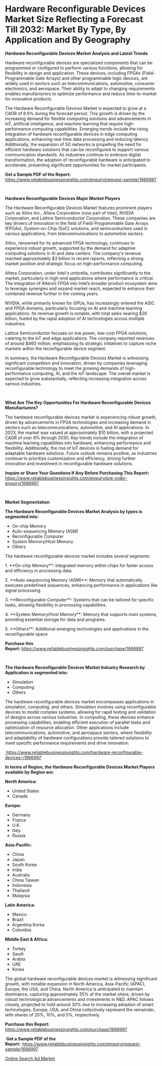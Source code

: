 <p><h1>Hardware Reconfigurable Devices Market Size Reflecting a Forecast Till 2032: Market By Type, By Application and By Geography</h1></p><p><strong>Hardware Reconfigurable Devices Market Analysis and Latest Trends</strong></p>
<p><p>Hardware reconfigurable devices are specialized components that can be programmed or configured to perform various functions, allowing for flexibility in design and application. These devices, including FPGAs (Field-Programmable Gate Arrays) and other programmable logic devices, are widely used in sectors such as telecommunications, automotive, consumer electronics, and aerospace. Their ability to adapt to changing requirements enables manufacturers to optimize performance and reduce time-to-market for innovative products.</p><p>The Hardware Reconfigurable Devices Market is expected to grow at a CAGR of 8.9% during the forecast period. This growth is driven by the increasing demand for flexible computing solutions and advancements in IoT, artificial intelligence, and machine learning that require high-performance computing capabilities. Emerging trends include the rising integration of hardware reconfigurable devices in edge computing applications, enhancing real-time data processing and reducing latency. Additionally, the expansion of 5G networks is propelling the need for efficient hardware solutions that can be reconfigured to support various communication standards. As industries continue to embrace digital transformation, the adoption of reconfigurable hardware is anticipated to accelerate, presenting significant opportunities for market participants.</p></p>
<p><strong>Get a Sample PDF of the Report:&nbsp;</strong> <a href="https://www.reliablebusinessinsights.com/enquiry/request-sample/1666997?utm_campaign=2279&utm_medium=2&utm_source=Github&utm_content=ia&utm_term=08032025&utm_id=hardware-reconfigurable-devices">https://www.reliablebusinessinsights.com/enquiry/request-sample/1666997</a></p>
<p>&nbsp;</p>
<p><strong>Hardware Reconfigurable Devices Major Market Players</strong></p>
<p><p>The Hardware Reconfigurable Devices Market features prominent players such as Xilinx Inc., Altera Corporation (now part of Intel), NVIDIA Corporation, and Lattice Semiconductor Corporation. These companies are key drivers of innovation in the field of Field-Programmable Gate Arrays (FPGAs), System-on-Chip (SoC) solutions, and semiconductors used in various applications, from telecommunications to automotive sectors.</p><p>Xilinx, renowned for its advanced FPGA technology, continues to experience robust growth, supported by the demand for adaptive computing solutions in AI and data centers. The company's revenue reached approximately $3 billion in recent reports, reflecting a strong market position and strategic focus on high-performance computing.</p><p>Altera Corporation, under Intel's umbrella, contributes significantly to the market, particularly in high-end applications where performance is critical. The integration of Altera’s FPGA into Intel’s broader product ecosystem aims to leverage synergies and expand market reach, expected to enhance their combined revenue further in the coming years.</p><p>NVIDIA, while primarily known for GPUs, has increasingly entered the ASIC and FPGA domains, particularly focusing on AI and machine learning applications. Its revenue growth is notable, with total sales nearing $26 billion, fueled by the rapid adoption of AI technologies across multiple industries.</p><p>Lattice Semiconductor focuses on low power, low-cost FPGA solutions, catering to the IoT and edge applications. The company reported revenues of around $460 million, emphasizing its strategic initiatives to capture niche markets within the reconfigurable device segment.</p><p>In summary, the Hardware Reconfigurable Devices Market is witnessing significant competition and innovation, driven by companies leveraging reconfigurable technology to meet the growing demands of high-performance computing, AI, and the IoT landscape. The overall market is expected to grow substantially, reflecting increasing integration across various industries.</p></p>
<p>&nbsp;</p>
<p><strong>What Are The Key Opportunities For Hardware Reconfigurable Devices Manufacturers?</strong></p>
<p><p>The hardware reconfigurable devices market is experiencing robust growth, driven by advancements in FPGA technologies and increasing demand in sectors such as telecommunications, automotive, and AI applications. In 2023, the market was valued at approximately $10 billion, with a projected CAGR of over 9% through 2030. Key trends include the integration of machine learning capabilities into hardware, enhancing performance and flexibility. Additionally, the rise of IoT devices is fueling demand for adaptable hardware solutions. Future outlook remains positive, as industries continue to prioritize customization and efficiency, driving further innovation and investment in reconfigurable hardware solutions.</p></p>
<p><strong>Inquire or Share Your Questions If Any Before Purchasing This Report:</strong> <a href="https://www.reliablebusinessinsights.com/enquiry/pre-order-enquiry/1666997?utm_campaign=2279&utm_medium=2&utm_source=Github&utm_content=ia&utm_term=08032025&utm_id=hardware-reconfigurable-devices">https://www.reliablebusinessinsights.com/enquiry/pre-order-enquiry/1666997</a></p>
<p>&nbsp;</p>
<p><strong>Market Segmentation</strong></p>
<p><strong>The Hardware Reconfigurable Devices Market Analysis by types is segmented into:</strong></p>
<p><ul><li>On-chip Memory</li><li>Auto-sequencing Memory (ASM)</li><li>Reconfigurable Computer</li><li>System Memory/Host Memory</li><li>Others</li></ul></p>
<p><p>The hardware reconfigurable devices market includes several segments:</p><p>1. **On-chip Memory**: Integrated memory within chips for faster access and efficiency in processing data.</p><p>2. **Auto-sequencing Memory (ASM)**: Memory that automatically executes predefined sequences, enhancing performance in applications like signal processing.</p><p>3. **Reconfigurable Computer**: Systems that can be tailored for specific tasks, allowing flexibility in processing capabilities.</p><p>4. **System Memory/Host Memory**: Memory that supports main systems, providing essential storage for data and programs.</p><p>5. **Others**: Additional emerging technologies and applications in the reconfigurable space.</p></p>
<p><strong>Purchase this Report:&nbsp;</strong><a href="https://www.reliablebusinessinsights.com/purchase/1666997?utm_campaign=2279&utm_medium=2&utm_source=Github&utm_content=ia&utm_term=08032025&utm_id=hardware-reconfigurable-devices">https://www.reliablebusinessinsights.com/purchase/1666997</a></p>
<p>&nbsp;</p>
<p><strong>The Hardware Reconfigurable Devices Market Industry Research by Application is segmented into:</strong></p>
<p><ul><li>Simulation</li><li>Computing</li><li>Others</li></ul></p>
<p><p>The hardware reconfigurable devices market encompasses applications in simulation, computing, and others. Simulation involves using reconfigurable devices to model complex systems, allowing for rapid testing and validation of designs across various industries. In computing, these devices enhance processing capabilities, enabling efficient execution of parallel tasks and optimization of resource allocation. Other applications include telecommunications, automotive, and aerospace sectors, where flexibility and adaptability of hardware configurations provide tailored solutions to meet specific performance requirements and drive innovation.</p></p>
<p><a href="https://www.reliablebusinessinsights.com/hardware-reconfigurable-devices-r1666997?utm_campaign=2279&utm_medium=2&utm_source=Github&utm_content=ia&utm_term=08032025&utm_id=hardware-reconfigurable-devices">&nbsp;https://www.reliablebusinessinsights.com/hardware-reconfigurable-devices-r1666997</a></p>
<p><strong>In terms of Region, the Hardware Reconfigurable Devices Market Players available by Region are:</strong></p>
<p>
    <p> <strong> North America: </strong>
        <ul>
            <li>United States</li>
            <li>Canada</li>
        </ul>
        </p> 
    <p> <strong> Europe: </strong>
        <ul>
            <li>Germany</li>
            <li>France</li>
            <li>U.K.</li>
            <li>Italy</li>
            <li>Russia</li>
        </ul>
        </p> 
    <p> <strong> Asia-Pacific: </strong>
        <ul>
            <li>China</li>
            <li>Japan</li>
            <li>South Korea</li>
            <li>India</li>
            <li>Australia</li>
            <li>China Taiwan</li>
            <li>Indonesia</li>
            <li>Thailand</li>
            <li>Malaysia</li>
        </ul>
        </p> 
    <p> <strong> Latin America: </strong>
        <ul>
            <li>Mexico</li>
            <li>Brazil</li>
            <li>Argentina Korea</li>
            <li>Colombia</li>
        </ul>
        </p> 
    <p> <strong> Middle East & Africa: </strong>
        <ul>
            <li>Turkey</li>
            <li>Saudi</li>
            <li>Arabia</li>
            <li>UAE</li>
            <li>Korea</li>
        </ul>
    </p>
    </p>
<p><p>The global hardware reconfigurable devices market is witnessing significant growth, with notable expansion in North America, Asia-Pacific (APAC), Europe, the USA, and China. North America is anticipated to maintain dominance, capturing approximately 35% of the market share, driven by robust technological advancements and investments in R&D. APAC follows closely, projected to hold around 30% due to increasing adoption of smart technologies. Europe, USA, and China collectively represent the remainder, with shares of 20%, 10%, and 5%, respectively.</p></p>
<p><strong>Purchase this Report: </strong><a href="https://www.reliablebusinessinsights.com/purchase/1666997?utm_campaign=2279&utm_medium=2&utm_source=Github&utm_content=ia&utm_term=08032025&utm_id=hardware-reconfigurable-devices">https://www.reliablebusinessinsights.com/purchase/1666997</a></p>
<p>&nbsp;<strong>Get a Sample PDF of the Report:&nbsp;&nbsp;</strong><a href="https://www.reliablebusinessinsights.com/enquiry/request-sample/1666997?utm_campaign=2279&utm_medium=2&utm_source=Github&utm_content=ia&utm_term=08032025&utm_id=hardware-reconfigurable-devices">https://www.reliablebusinessinsights.com/enquiry/request-sample/1666997</a></p>
<p><strong></strong></p>
<p><p><a href="https://github.com/FosterFahey91/Market-Research-Report-List-1/blob/main/online-search-ad-market.md?utm_campaign=2279&utm_medium=2&utm_source=Github&utm_content=ia&utm_term=08032025&utm_id=hardware-reconfigurable-devices">Online Search Ad Market</a></p></p>